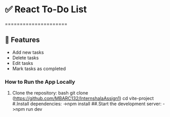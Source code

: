 # ✅ React To-Do List
=====================
## 🚀 Features

- Add new tasks  
- Delete tasks  
- Edit tasks  
- Mark tasks as completed  

### How to Run the App Locally

1. Clone the repository:
bash
git clone (https://github.com/MBARC132/InternshalaAssign1)
cd vite-project
#.Install dependencies: 
->npm install
##.Start the development server:
->npm run dev